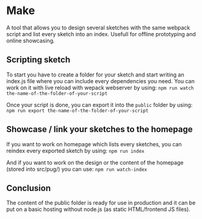 # Make

A tool that allows you to design several sketches with the same webpack script and list every sketch into an index.
Usefull for offline prototyping and online showcasing.

## Scripting sketch
To start you have to create a folder for your sketch and start writing an index.js file where you can include every dependencies you need.
You can work on it with live reload with wepack webserver by using:
`npm run watch the-name-of-the-folder-of-your-script`

Once your script is done, you can export it into the `public` folder by using:
`npm run export the-name-of-the-folder-of-your-script`

## Showcase / link your sketches to the homepage
If you want to work on homepage which lists every sketches, you can reindex every exported sketch by  using:
`npm run index`

And if you want to work on the design or the content of the homepage (stored into src/pug/) you can use:
`npm run watch-index`

## Conclusion
The content of the public folder is ready for use in production and it can be put on a basic hosting without node.js (as static HTML/frontend JS files).
